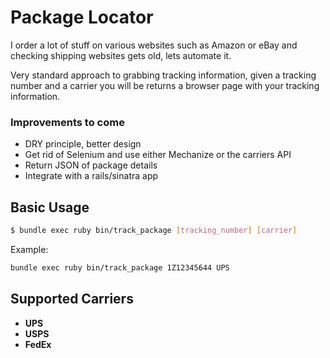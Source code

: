 # Package Locator
I order a lot of stuff on various websites such as Amazon or eBay and checking shipping websites gets old, lets automate it.

Very standard approach to grabbing tracking information, given a tracking number and a carrier you will be returns a browser page with your tracking information.

### Improvements to come
  - DRY principle, better design
  - Get rid of Selenium and use either Mechanize or the carriers API
  - Return JSON of package details
  - Integrate with a rails/sinatra app

## Basic Usage
```bash
$ bundle exec ruby bin/track_package [tracking_number] [carrier]
```
Example:
```bash
bundle exec ruby bin/track_package 1Z12345644 UPS
```

## Supported Carriers
  * __UPS__
  * __USPS__
  * __FedEx__




